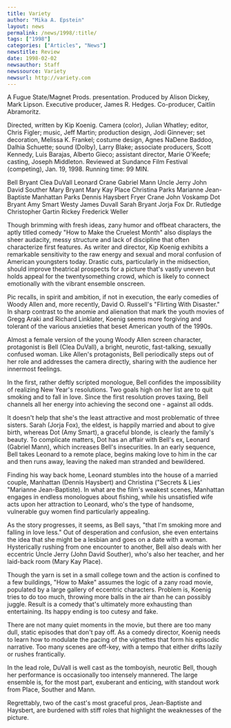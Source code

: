 ```yaml
---
title: Variety
author: "Mika A. Epstein"
layout: news
permalink: /news/1998/:title/
tags: ["1998"]
categories: ["Articles", "News"]
newstitle: Review
date: 1998-02-02
newsauthor: Staff
newssource: Variety
newsurl: http://variety.com
---
```

A Fugue State/Magnet Prods. presentation. Produced by Alison Dickey, Mark Lipson. Executive producer, James R. Hedges. Co-producer, Caitlin Abramoritz.

Directed, written by Kip Koenig. Camera (color), Julian Whatley; editor, Chris Figler; music, Jeff Martin; production design, Jodi Ginnever; set decoration, Melissa K. Frankel; costume design, Agnes NaDene Baddoo, Dalhia Schuette; sound (Dolby), Larry Blake; associate producers, Scott Kennedy, Luis Barajas, Alberto Gieco; assistant director, Marie O'Keefe; casting, Joseph Middleton. Reviewed at Sundance Film Festival (competing), Jan. 19, 1998. Running time: 99 MIN.

Bell Bryant Clea DuVall
Leonard Crane Gabriel Mann
Uncle Jerry John David Souther
Mary Bryant Mary Kay Place
Christina Parks Marianne Jean-Baptiste
Manhattan Parks Dennis Haysbert
Fryer Crane John Voskamp
Dot Bryant Amy Smart
Westy James Duvall
Sarah Bryant Jorja Fox
Dr. Rutledge Christopher Gartin
Rickey Frederick Weller

Though brimming with fresh ideas, zany humor and offbeat characters, the aptly titled comedy "How to Make the Cruelest Month" also displays the sheer audacity, messy structure and lack of discipline that often characterize first features. As writer and director, Kip Koenig exhibits a remarkable sensitivity to the raw energy and sexual and moral confusion of American youngsters today. Drastic cuts, particularly in the midsection, should improve theatrical prospects for a picture that's vastly uneven but holds appeal for the twentysomething crowd, which is likely to connect emotionally with the vibrant ensemble onscreen.

Pic recalls, in spirit and ambition, if not in execution, the early comedies of Woody Allen and, more recently, David O. Russell's "Flirting With Disaster." In sharp contrast to the anomie and alienation that mark the youth movies of Gregg Araki and Richard Linklater, Koenig seems more forgiving and tolerant of the various anxieties that beset American youth of the 1990s.

Almost a female version of the young Woody Allen screen character, protagonist is Bell (Clea DuVall), a bright, neurotic, fast-talking, sexually confused woman. Like Allen's protagonists, Bell periodically steps out of her role and addresses the camera directly, sharing with the audience her innermost feelings.

In the first, rather deftly scripted monologue, Bell confides the impossibility of realizing New Year's resolutions. Two goals high on her list are to quit smoking and to fall in love. Since the first resolution proves taxing, Bell channels all her energy into achieving the second one - against all odds.

It doesn't help that she's the least attractive and most problematic of three sisters. Sarah (Jorja Fox), the eldest, is happily married and about to give birth, whereas Dot (Amy Smart), a graceful blonde, is clearly the family's beauty. To complicate matters, Dot has an affair with Bell's ex, Leonard (Gabriel Mann), which increases Bell's insecurities. In an early sequence, Bell takes Leonard to a remote place, begins making love to him in the car and then runs away, leaving the naked man stranded and bewildered.

Finding his way back home, Leonard stumbles into the house of a married couple, Manhattan (Dennis Haysbert) and Christina ("Secrets & Lies' "Marianne Jean-Baptiste). In what are the film's weakest scenes, Manhattan engages in endless monologues about fishing, while his unsatisfied wife acts upon her attraction to Leonard, who's the type of handsome, vulnerable guy women find particularly appealing.

As the story progresses, it seems, as Bell says, "that I'm smoking more and falling in love less." Out of desperation and confusion, she even entertains the idea that she might be a lesbian and goes on a date with a woman. Hysterically rushing from one encounter to another, Bell also deals with her eccentric Uncle Jerry (John David Souther), who's also her teacher, and her laid-back room (Mary Kay Place).

Though the yarn is set in a small college town and the action is confined to a few buildings, "How to Make" assumes the logic of a zany road movie, populated by a large gallery of eccentric characters. Problem is, Koenig tries to do too much, throwing more balls in the air than he can possibly juggle. Result is a comedy that's ultimately more exhausting than entertaining. Its happy ending is too cutesy and fake.

There are not many quiet moments in the movie, but there are too many dull, static episodes that don't pay off. As a comedy director, Koenig needs to learn how to modulate the pacing of the vignettes that form his episodic narrative. Too many scenes are off-key, with a tempo that either drifts lazily or rushes frantically.

In the lead role, DuVall is well cast as the tomboyish, neurotic Bell, though her performance is occasionally too intensely mannered. The large ensemble is, for the most part, exuberant and enticing, with standout work from Place, Souther and Mann.

Regrettably, two of the cast's most graceful pros, Jean-Baptiste and Haysbert, are burdened with stiff roles that highlight the weaknesses of the picture.
